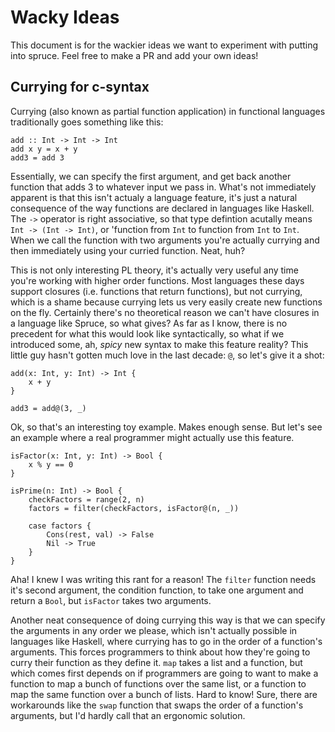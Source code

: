 # Wacky Ideas

This document is for the wackier ideas we want to experiment with putting
into spruce. Feel free to make a PR and add your own ideas!

## Currying for c-syntax

Currying (also known as partial function application) in functional languages
traditionally goes something like this:

```
add :: Int -> Int -> Int
add x y = x + y
add3 = add 3
```

Essentially, we can specify the first argument, and get back another function
that adds 3 to whatever input we pass in. What's not immediately apparent is
that this isn't actualy a language feature, it's just a natural consequence of
the way functions are declared in languages like Haskell. The `->` operator is
right associative, so that type defintion acutally means
`Int -> (Int -> Int)`, or 'function from `Int` to function from `Int` to
`Int`. When we call the function with two arguments you're actually currying
and then immediately using your curried function. Neat, huh?

This is not only interesting PL theory, it's actually very useful any time
you're working with higher order functions. Most languages these days support
closures (i.e. functions that return functions), but not currying, which is a
shame because currying lets us very easily create new functions on the fly.
Certainly there's no theoretical reason we can't have closures in a language
like Spruce, so what gives? As far as I know, there is no precedent for what
this would look like syntactically, so what if we introduced some, ah, _spicy_
new syntax to make this feature reality? This little guy hasn't gotten much
love in the last decade: `@`, so let's give it a shot:

```
add(x: Int, y: Int) -> Int {
    x + y
}

add3 = add@(3, _)
```

Ok, so that's an interesting toy example. Makes enough sense. But let's see an
example where a real programmer might actually use this feature.

```
isFactor(x: Int, y: Int) -> Bool {
    x % y == 0
}

isPrime(n: Int) -> Bool {
    checkFactors = range(2, n)
    factors = filter(checkFactors, isFactor@(n, _))

    case factors {
        Cons(rest, val) -> False
        Nil -> True
    }
}
```

Aha! I knew I was writing this rant for a reason! The `filter` function needs
it's second argument, the condition function, to take one argument and return a
`Bool`, but `isFactor` takes two arguments.

Another neat consequence of doing currying this way is that we can specify the
arguments in any order we please, which isn't actually possible in languages
like Haskell, where currying has to go in the order of a function's arguments.
This forces programmers to think about how they're going to curry their
function as they define it. `map` takes a list and a function, but which comes
first depends on if programmers are going to want to make a function to map
a bunch of functions over the same list, or a function to map the same
function over a bunch of lists. Hard to know! Sure, there are workarounds
like the `swap` function that swaps the order of a function's arguments, but
I'd hardly call that an ergonomic solution.
